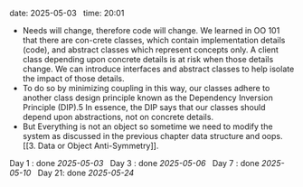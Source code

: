 date: 2025-05-03  
time: 20:01  

- Needs will change, therefore code will change. We learned in OO 101 that there are con-crete classes, which contain implementation details (code), and abstract classes which represent concepts only. A client class depending upon concrete details is at risk when those details change. We can introduce interfaces and abstract classes to help isolate the impact of those details.
- To do so by minimizing coupling in this way, our classes adhere to another class design principle known as the Dependency Inversion Principle (DIP).5 In essence, the DIP says that our classes should depend upon abstractions, not on concrete details.
-  But Everything is not an object so sometime we need to modify the system as discussed in the previous chapter data structure and oops. [[3. Data or Object Anti-Symmetry]].

Day 1 : done *2025-05-03*  
Day 3 : done *2025-05-06*  
Day 7 : done *2025-05-10*  
Day 21: done *2025-05-24*